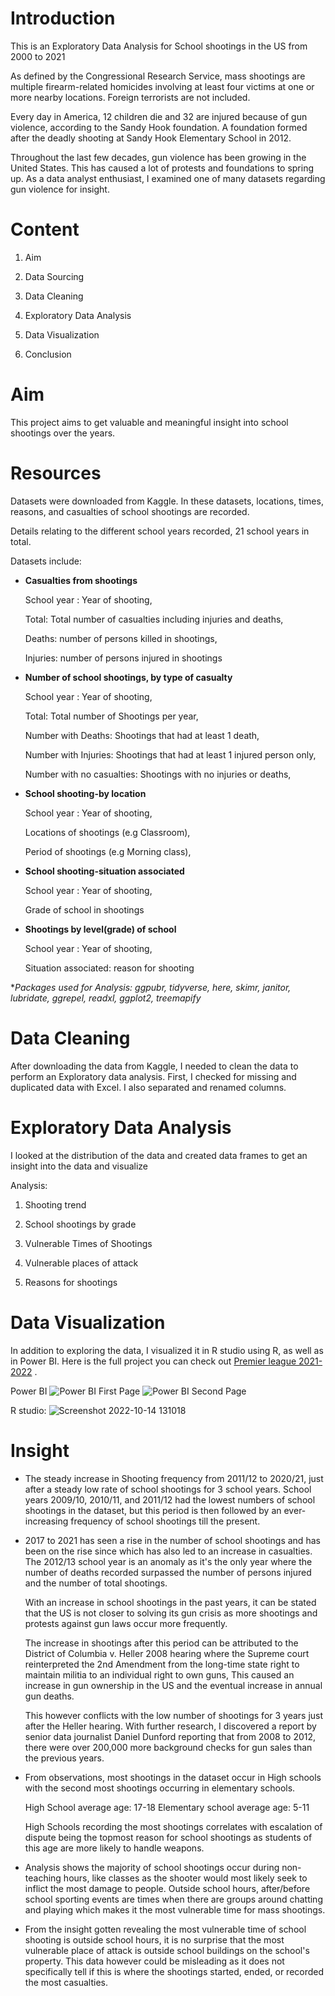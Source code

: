 # Introduction 

This is an Exploratory Data Analysis for School shootings in the US from 2000 to 2021

As defined by the Congressional Research Service, mass shootings are multiple firearm-related homicides involving at least four victims at one or more nearby locations. Foreign terrorists are not included.

Every day in America, 12 children die and 32 are injured because of gun violence, according to the Sandy Hook foundation. A foundation formed after the deadly shooting at Sandy Hook Elementary School in 2012. 

Throughout the last few decades, gun violence has been growing in the United States. This has caused a lot of protests and foundations to spring up. As a data analyst enthusiast, I examined one of many datasets regarding gun violence for insight.

# Content

1. Aim

2. Data Sourcing

3. Data Cleaning

4. Exploratory Data Analysis

5. Data Visualization

6. Conclusion

# Aim

This project aims to get valuable and meaningful insight into school shootings over the years.


# Resources

Datasets were downloaded from Kaggle. In these datasets, locations, times, reasons, and casualties of school shootings are recorded.

Details relating to the different school years recorded, 21 school years in total.

Datasets include:

- **Casualties from shootings**

  School year : Year of shooting,

  Total: Total number of casualties including injuries and deaths,

  Deaths: number of persons killed in shootings,

  Injuries: number of persons injured in shootings


- **Number of school shootings, by type of casualty**

  School year : Year of shooting,

  Total: Total number of Shootings per year,

  Number with Deaths: Shootings that had at least 1 death,

  Number with Injuries: Shootings that had at least 1 injured person only,

  Number with no casualties: Shootings with no injuries or deaths,


- **School shooting-by location**

  School year : Year of shooting,

  Locations of shootings (e.g Classroom),

  Period of shootings (e.g Morning class),


- **School shooting-situation associated**

  School year : Year of shooting,

  Grade of school in shootings


- **Shootings by level(grade) of school**

  School year : Year of shooting,

  Situation associated: reason for shooting

**Packages used for Analysis:
ggpubr, tidyverse, here, skimr, janitor, lubridate, ggrepel, readxl, ggplot2, treemapify* 

# Data Cleaning
After downloading the data from Kaggle, I needed to clean the data to perform an Exploratory data analysis. First, I checked for missing and duplicated data with Excel. I also separated and renamed columns. 



# Exploratory Data Analysis

I looked at the distribution of the data and created data frames to get an insight into the data and visualize

Analysis:

1. Shooting trend

2. School shootings by grade

3. Vulnerable Times of Shootings

4. Vulnerable places of attack

5. Reasons for shootings


# Data Visualization

In addition to exploring the data, I visualized it in R studio using R, as well as in Power BI. Here is the full project you can check out [Premier league 2021-2022](https://github.com/megaeriv/Premier-League-2021-2022-Analysis/blob/main/Premier-League-2021-2022-Analysis.md)
.

Power BI
![Power BI First Page](https://user-images.githubusercontent.com/111463558/195843790-0f3ddd38-6fed-44b3-9a3a-90db67cec6da.png)
![Power BI Second Page](https://user-images.githubusercontent.com/111463558/195843811-94240766-3078-4972-893e-17b2cca78131.png)


R studio:
![Screenshot 2022-10-14 131018](https://user-images.githubusercontent.com/111463558/195843826-8c5107be-bd99-4437-ad02-272a66ec080a.png)


# Insight
 
 - The steady increase in Shooting frequency from 2011/12 to 2020/21, just after a steady low rate of school shootings for 3 school years.
School years 2009/10, 2010/11, and 2011/12 had the lowest numbers of school shootings in the dataset, but this period is then followed by an ever-increasing frequency of school shootings till the present.

- 2017 to 2021 has seen a rise in the number of school shootings and has been on the rise since which has also led to an increase in casualties.
The 2012/13 school year is an anomaly as it's the only year where the number of deaths recorded surpassed the number of persons injured and the number of total shootings. 

  With an increase in school shootings in the past years, it can be stated that the US is not closer to solving its gun crisis as more shootings and protests against gun laws occur more frequently.

  The increase in shootings after this period can be attributed to the District of Columbia v. Heller 2008 hearing where the Supreme court reinterpreted the 2nd Amendment from the long-time state right to maintain militia to an individual right to own guns,
  This caused an increase in gun ownership in the US and the eventual increase in annual gun deaths.

  This however conflicts with the low number of shootings for 3 years just after the Heller hearing. With further research, I discovered a report by senior data journalist Daniel Dunford reporting that from 2008 to 2012, there were over 200,000 more background checks for gun sales than the previous years.

- From observations, most shootings in the dataset occur in High schools with the second most shootings occurring in elementary schools.

  High School average age: 17-18
  Elementary school average age: 5-11

  High Schools recording the most shootings correlates with escalation of dispute being the topmost reason for school shootings as students of this age are more likely to handle weapons. 

- Analysis shows the majority of school shootings occur during non-teaching hours, like classes as the shooter would most likely seek to inflict the most damage to people. Outside school hours, after/before school sporting events are times when there are groups around chatting and playing which makes it the most vulnerable time for mass shootings.

- From the insight gotten revealing the most vulnerable time of school shooting is outside school hours, it is no surprise that the most vulnerable place of attack is outside school buildings on the school's property. This data however could be misleading as it does not specifically tell if this is where the shootings started, ended, or recorded the most casualties.


